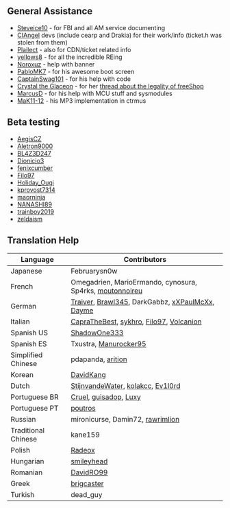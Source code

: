 ## General Assistance

- [Steveice10](https://github.com/Steveice10) - for FBI and all AM service documenting
- [CIAngel](https://github.com/llakssz/CIAngel) devs (include cearp and Drakia) for their work/info (ticket.h was stolen from them)
- [Plailect](https://github.com/Plailect/) - also for CDN/ticket related info
- [yellows8](https://github.com/yellows8) - for all the incredible REing
- [Noroxuz](https://github.com/Noroxuz) - help with banner
- [PabloMK7](https://github.com/mariohacksandglitch) - for his awesome boot screen
- [CaptainSwag101](https://notabug.org/CaptainSwag101) - for his help with code
- [Crystal the Glaceon](https://gbatemp.net/members/crystal-the-glaceon.202697/) - for her [thread about the legality of freeShop](https://gbatemp.net/threads/faq-is-freeshop-legal.469135/)
- [MarcusD](https://github.com/MarcuzD) - for his help with MCU stuff and sysmodules
- [MaK11-12](https://github.com/deltabeard/) - his MP3 implementation in ctrmus

## Beta testing
- [AegisCZ](https://gbatemp.net/members/aegiscz.421188/)
- [Aletron9000](https://gbatemp.net/members/aletron9000.390452/)
- [BL4Z3D247](https://gbatemp.net/members/bl4z3d247.139697/)
- [Dionicio3](https://gbatemp.net/members/dionicio3.415984/)
- [fenixcumber](https://gbatemp.net/members/fenixcumber.413803/)
- [Filo97](https://gbatemp.net/members/filo97.373223/)
- [Holiday_Ougi](https://gbatemp.net/members/holiday_ougi.410511/)
- [kprovost7314](https://gbatemp.net/members/kprovost7314.358517/)
- [maorninja](https://gbatemp.net/members/maorninja.382749/)
- [NANASHI89](https://gbatemp.net/members/nanashi89.302438/)
- [trainboy2019](https://gbatemp.net/members/trainboy2019.373080/)
- [zeldaism](https://gbatemp.net/members/zeldaism.388912/)

## Translation Help

Language | Contributors
--- | ---
Japanese | Februarysn0w
French | Omegadrien, MarioErmando, cynosura, Sp4rks, [moutonnoireu](https://github.com/moutonnoireu)
German | [Traiver](https://github.com/Traiver), [Brawl345](https://github.com/Brawl345), DarkGabbz, [xXPaulMcXx](https://gbatemp.net/members/xxpaulmcxx.390960/), [Dayme](https://gbatemp.net/members/dayme.420104/)
Italian | [CapraTheBest](https://github.com/CapraTheBest), [sykhro](https://github.com/sykhro), [Filo97](https://gbatemp.net/members/filo97.373223/), [Volcanion](https://notabug.org/Volcanion)
Spanish US | [ShadowOne333](https://github.com/ShadowOne333)
Spanish ES | Txustra, [Manurocker95](https://gbatemp.net/members/manurocker95.392008/)
Simplified Chinese | pdapanda, [arition](https://github.com/arition)
Korean | [DavidKang](https://github.com/mcloverkorea)
Dutch | [StijnvandeWater](https://github.com/StijnvandeWater), [kolakcc](https://github.com/kolakcc), [Ev1l0rd](https://gbatemp.net/members/ev1l0rd.374341/)
Portuguese BR | [Cruel](https://github.com/Cruel), [guisadop](https://github.com/guisadop), [Luxy](https://gbatemp.net/members/luxy.423295/)
Portuguese PT | [poutros](https://github.com/poutros)
Russian | mironicurse, Damin72, [rawrimlion](https://github.com/rawrimlion)
Traditional Chinese | kane159
Polish | [Radeox](https://github.com/Radeox)
Hungarian | [smileyhead](https://github.com/smileyhead)
Romanian | [DavidRO99](https://github.com/DAVIDRO999000999)
Greek | [brigcaster](https://github.com/brigcaster)
Turkish | dead_guy
